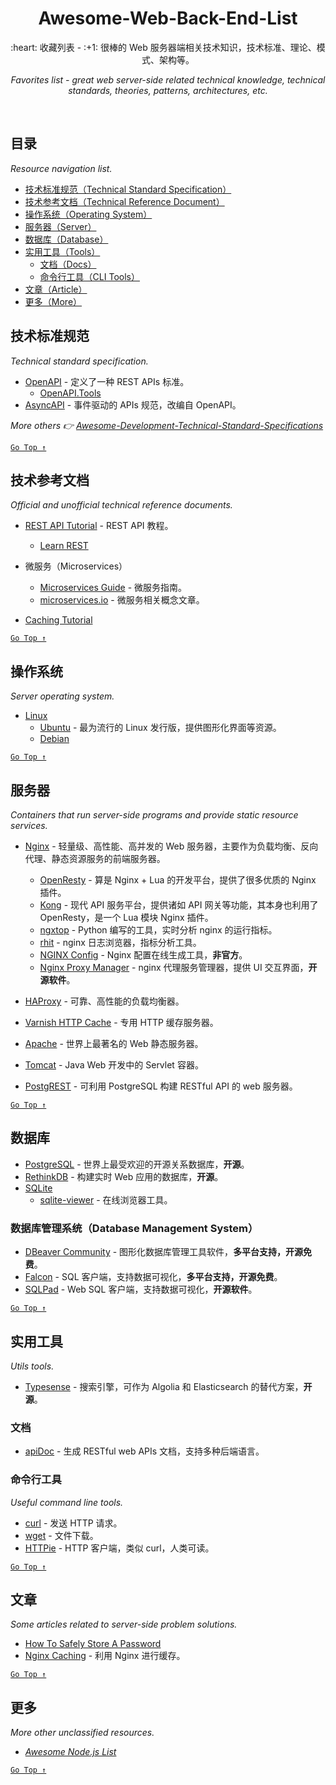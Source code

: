 <div align="center">
  <h1>Awesome-Web-Back-End-List</h1>

  <p>:heart: 收藏列表 - :+1: 很棒的 Web 服务器端相关技术知识，技术标准、理论、模式、架构等。</p>
  <p><i>Favorites list - great web server-side related technical knowledge, technical standards, theories, patterns, architectures, etc.</i></p>
</div>

<br />

## 目录

*Resource navigation list.*

- [技术标准规范（Technical Standard Specification）](#技术标准规范)
- [技术参考文档（Technical Reference Document）](#技术参考文档)
- [操作系统（Operating System）](#操作系统)
- [服务器（Server）](#服务器)
- [数据库（Database）](#数据库)
- [实用工具（Tools）](#实用工具)
  - [文档（Docs）](#文档)
  - [命令行工具（CLI Tools）](#命令行工具)
- [文章（Article）](#文章)
- [更多（More）](#更多)

## 技术标准规范

*Technical standard specification.*

- [OpenAPI](https://www.openapis.org/) - 定义了一种 REST APIs 标准。
  - [OpenAPI.Tools](https://openapi.tools/)
- [AsyncAPI](https://www.asyncapi.com/) - 事件驱动的 APIs 规范，改编自 OpenAPI。

*More others 👉 [Awesome-Development-Technical-Standard-Specifications](awesome-dev-specifications.md)*

[`Go Top ↑`](#awesome-web-back-end-list)

## 技术参考文档

*Official and unofficial technical reference documents.*

- [REST API Tutorial](https://restfulapi.net/) - REST API 教程。
  - [Learn REST](http://rest.elkstein.org/)

- 微服务（Microservices）
  - [Microservices Guide](https://martinfowler.com/microservices/) - 微服务指南。
  - [microservices.io](https://microservices.io/) - 微服务相关概念文章。

- [Caching Tutorial](https://www.mnot.net/cache_docs/)

[`Go Top ↑`](#awesome-web-back-end-list)

## 操作系统

*Server operating system.*

- [Linux](https://www.linux.org/)
  - [Ubuntu](https://ubuntu.com/) - 最为流行的 Linux 发行版，提供图形化界面等资源。
  - [Debian](https://www.debian.org/)

[`Go Top ↑`](#awesome-web-back-end-list)

## 服务器

*Containers that run server-side programs and provide static resource services.*
  
- [Nginx](http://nginx.org/en/) - 轻量级、高性能、高并发的 Web 服务器，主要作为负载均衡、反向代理、静态资源服务的前端服务器。
  - [OpenResty](http://openresty.org/) - 算是 Nginx + Lua 的开发平台，提供了很多优质的 Nginx 插件。
  - [Kong](https://konghq.com/) - 现代 API 服务平台，提供诸如 API 网关等功能，其本身也利用了 OpenResty，是一个 Lua 模块 Nginx 插件。
  - [ngxtop](https://github.com/lebinh/ngxtop) - Python 编写的工具，实时分析 nginx 的运行指标。
  - [rhit](https://github.com/Canop/rhit) - nginx 日志浏览器，指标分析工具。
  - [NGINX Config](https://www.digitalocean.com/community/tools/nginx) - Nginx 配置在线生成工具，**非官方**。
  - [Nginx Proxy Manager](https://nginxproxymanager.com/) - nginx 代理服务管理器，提供 UI 交互界面，**开源软件**。

- [HAProxy](https://www.haproxy.org/) - 可靠、高性能的负载均衡器。
- [Varnish HTTP Cache](https://varnish-cache.org/) - 专用 HTTP 缓存服务器。
- [Apache](http://httpd.apache.org/) - 世界上最著名的 Web 静态服务器。

- [Tomcat](http://tomcat.apache.org/) - Java Web 开发中的 Servlet 容器。	

- [PostgREST](https://postgrest.org/) - 可利用 PostgreSQL 构建 RESTful API 的 web 服务器。

[`Go Top ↑`](#awesome-web-back-end-list)

## 数据库

- [PostgreSQL](https://www.postgresql.org/) - 世界上最受欢迎的开源关系数据库，**开源**。
- [RethinkDB](https://rethinkdb.com/) - 构建实时 Web 应用的数据库，**开源**。
- [SQLite](https://www.sqlite.org/)
  - [sqlite-viewer](http://inloop.github.io/sqlite-viewer/) - 在线浏览器工具。

### 数据库管理系统（Database Management System）

- [DBeaver Community](https://dbeaver.io/) - 图形化数据库管理工具软件，**多平台支持，开源免费**。
- [Falcon](https://github.com/plotly/falcon) - SQL 客户端，支持数据可视化，**多平台支持，开源免费**。
- [SQLPad](https://sqlpad.github.io/sqlpad/) - Web SQL 客户端，支持数据可视化，**开源软件**。

[`Go Top ↑`](#awesome-web-back-end-list)

## 实用工具

*Utils tools.*

- [Typesense](https://typesense.org/) - 搜索引擎，可作为 Algolia 和 Elasticsearch 的替代方案，**开源**。

### 文档

- [apiDoc](https://apidocjs.com/) - 生成 RESTful web APIs 文档，支持多种后端语言。

### 命令行工具

*Useful command line tools.*

- [curl](https://curl.haxx.se/) - 发送 HTTP 请求。
- [wget](https://www.gnu.org/software/wget/) - 文件下载。
- [HTTPie](https://httpie.org/) - HTTP 客户端，类似 curl，人类可读。

[`Go Top ↑`](#awesome-web-back-end-list)

## 文章

*Some articles related to server-side problem solutions.*

- [How To Safely Store A Password](https://codahale.com/how-to-safely-store-a-password/)
- [Nginx Caching](https://serversforhackers.com/c/nginx-caching) - 利用 Nginx 进行缓存。

[`Go Top ↑`](#awesome-web-back-end-list)

## 更多

*More other unclassified resources.*

- [*Awesome Node.js List*](./awesome-dev-nodejs.md)

[`Go Top ↑`](#awesome-web-back-end-list)
